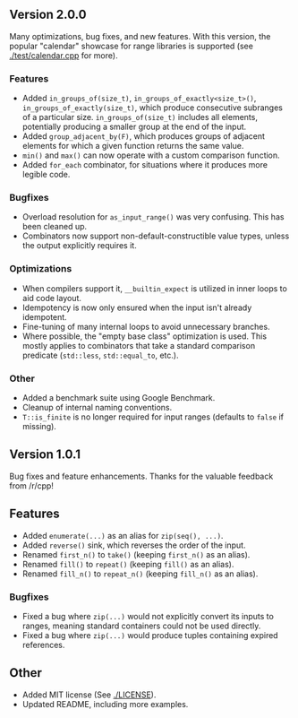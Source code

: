 ## Version 2.0.0

Many optimizations, bug fixes, and new features. With this version, the popular "calendar" showcase
for range libraries is supported (see [./test/calendar.cpp](calendar.cpp) for more).

### Features

- Added `in_groups_of(size_t)`, `in_groups_of_exactly<size_t>()`, `in_groups_of_exactly(size_t)`,
  which produce consecutive subranges of a particular size. `in_groups_of(size_t)` includes all
  elements, potentially producing a smaller group at the end of the input.
- Added `group_adjacent_by(F)`, which produces groups of adjacent elements for which a given
  function returns the same value.
- `min()` and `max()` can now operate with a custom comparison function.
- Added `for_each` combinator, for situations where it produces more legible code.


### Bugfixes

- Overload resolution for `as_input_range()` was very confusing. This has been cleaned up.
- Combinators now support non-default-constructible value types, unless the output explicitly
  requires it.

### Optimizations

- When compilers support it, `__builtin_expect` is utilized in inner loops to aid code layout.
- Idempotency is now only ensured when the input isn't already idempotent.
- Fine-tuning of many internal loops to avoid unnecessary branches.
- Where possible, the "empty base class" optimization is used. This mostly applies to combinators    that take a standard comparison predicate (`std::less`, `std::equal_to`, etc.).

### Other

- Added a benchmark suite using Google Benchmark.
- Cleanup of internal naming conventions.
- `T::is_finite` is no longer required for input ranges (defaults to `false` if missing).

## Version 1.0.1

Bug fixes and feature enhancements. Thanks for the valuable feedback from /r/cpp!

## Features

- Added `enumerate(...)` as an alias for `zip(seq(), ...)`.
- Added `reverse()` sink, which reverses the order of the input.
- Renamed `first_n()` to `take()` (keeping `first_n()` as an alias).
- Renamed `fill()` to `repeat()` (keeping `fill()` as an alias).
- Renamed `fill_n()` to `repeat_n()` (keeping `fill_n()` as an alias).

### Bugfixes

- Fixed a bug where `zip(...)` would not explicitly convert its inputs to ranges, meaning standard
  containers could not be used directly.
- Fixed a bug where `zip(...)` would produce tuples containing expired references.

## Other

- Added MIT license (See [./LICENSE](LICENSE)).
- Updated README, including more examples.